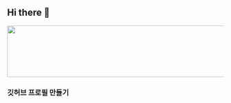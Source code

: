 ## Hi there 👋

<a href="https://github.com/devxb/gitanimals">
  <img src="https://render.gitanimals.org/lines/{woojeans7}?pet-id=1" width="1000" height="120"/>
</a>

### 깃허브 프로필 만들기

<!--
**woojeans7/woojeans7** is a ✨ _special_ ✨ repository because its `README.md` (this file) appears on your GitHub profile.

Here are some ideas to get you started:

- 🔭 I’m currently working on ...
- 🌱 I’m currently learning ...
- 👯 I’m looking to collaborate on ...
- 🤔 I’m looking for help with ...
- 💬 Ask me about ...
- 📫 How to reach me: ...
- 😄 Pronouns: ...
- ⚡ Fun fact: ...
-->
